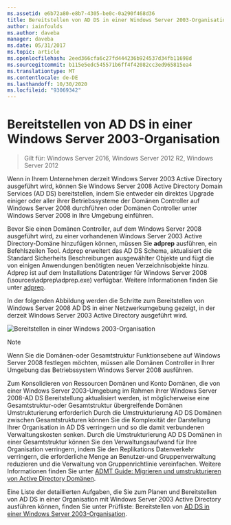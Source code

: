 ```yaml
---
ms.assetid: e6b72a80-e8b7-4305-be0c-0a290f468d36
title: Bereitstellen von AD DS in einer Windows Server 2003-Organisation
author: iainfoulds
ms.author: daveba
manager: daveba
ms.date: 05/31/2017
ms.topic: article
ms.openlocfilehash: 2eed366cfa6c27fd444236b924537d34fb11698d
ms.sourcegitcommit: b115e5edc545571b6ff4f42082cc3ed965815ea4
ms.translationtype: MT
ms.contentlocale: de-DE
ms.lasthandoff: 10/30/2020
ms.locfileid: "93069342"
---
```

# <a name="deploying-ad-ds-in-a-windows-server-2003-organization"></a>Bereitstellen von AD DS in einer Windows Server 2003-Organisation

> Gilt für: Windows Server 2016, Windows Server 2012 R2, Windows Server 2012

Wenn in Ihrem Unternehmen derzeit Windows Server 2003 Active Directory ausgeführt wird, können Sie Windows Server 2008 Active Directory Domain Services (AD DS) bereitstellen, indem Sie entweder ein direktes Upgrade einiger oder aller ihrer Betriebssysteme der Domänen Controller auf Windows Server 2008 durchführen oder Domänen Controller unter Windows Server 2008 in Ihre Umgebung einführen.

Bevor Sie einen Domänen Controller, auf dem Windows Server 2008 ausgeführt wird, zu einer vorhandenen Windows Server 2003 Active Directory-Domäne hinzufügen können, müssen Sie **adprep** ausführen, ein Befehlszeilen Tool. Adprep erweitert das AD DS Schema, aktualisiert die Standard Sicherheits Beschreibungen ausgewählter Objekte und fügt die von einigen Anwendungen benötigten neuen Verzeichnisobjekte hinzu. Adprep ist auf dem Installations Datenträger für Windows Server 2008 (\sources\adprep\adprep.exe) verfügbar. Weitere Informationen finden Sie unter [adprep](/previous-versions/windows/it-pro/windows-server-2012-r2-and-2012/cc731728(v=ws.11)).

In der folgenden Abbildung werden die Schritte zum Bereitstellen von Windows Server 2008 AD DS in einer Netzwerkumgebung gezeigt, in der derzeit Windows Server 2003 Active Directory ausgeführt wird.

![Bereitstellen in einer Windows 2003-Organisation](media/Deploying-AD-DS-in-a-Windows-Server-2003-Organization/900c4eee-1119-4a9a-9310-755597428b71.gif)

> [!NOTE]
> Wenn Sie die Domänen-oder Gesamtstruktur Funktionsebene auf Windows Server 2008 festlegen möchten, müssen alle Domänen Controller in Ihrer Umgebung das Betriebssystem Windows Server 2008 ausführen.

Zum Konsolidieren von Ressourcen Domänen und Konto Domänen, die von einer Windows Server 2003-Umgebung im Rahmen ihrer Windows Server 2008-AD DS Bereitstellung aktualisiert werden, ist möglicherweise eine Gesamtstruktur-oder Gesamtstruktur übergreifende Domänen Umstrukturierung erforderlich Durch die Umstrukturierung AD DS Domänen zwischen Gesamtstrukturen können Sie die Komplexität der Darstellung Ihrer Organisation in AD DS verringern und so die damit verbundenen Verwaltungskosten senken. Durch die Umstrukturierung AD DS Domänen in einer Gesamtstruktur können Sie den Verwaltungsaufwand für Ihre Organisation verringern, indem Sie den Replikations Datenverkehr verringern, die erforderliche Menge an Benutzer-und Gruppenverwaltung reduzieren und die Verwaltung von Gruppenrichtlinie vereinfachen. Weitere Informationen finden Sie unter [ADMT Guide: Migrieren und umstrukturieren von Active Directory Domänen](/previous-versions/windows/it-pro/windows-server-2008-r2-and-2008/cc974332(v=ws.10)).

Eine Liste der detaillierten Aufgaben, die Sie zum Planen und Bereitstellen von AD DS in einer Organisation mit Windows Server 2003 Active Directory ausführen können, finden Sie unter Prüfliste: Bereitstellen von [AD DS in einer Windows Server 2003-Organisation](/previous-versions/windows/it-pro/windows-server-2008-r2-and-2008/cc771407(v=ws.10)).
